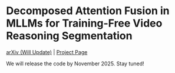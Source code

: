 # Decomposed Attention Fusion in MLLMs for Training-Free Video Reasoning Segmentation

[arXiv (Will Update)](https://arxiv.org/abs/2507.07990) | [Project Page](https://www.jshyun.me/projects/decaf)


We will release the code by November 2025. Stay tuned!
